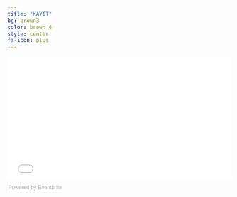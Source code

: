 ```yaml
---
title: "KAYIT"
bg: brown3
color: brown 4
style: center
fa-icon: plus
---
```

<div style="width:100%; text-align:left;"><iframe src="//eventbrite.com/tickets-external?eid=28817159901&ref=etckt" frameborder="0" height="275" width="100%" vspace="0" hspace="0" marginheight="5" marginwidth="5" scrolling="auto" allowtransparency="true"></iframe><div style="font-family:Helvetica, Arial; font-size:12px; padding:10px 0 5px; margin:2px; width:100%; text-align:left;" ><a class="powered-by-eb" style="color: #ADB0B6; text-decoration: none;" target="_blank" href="http://www.eventbrite.com/">Powered by Eventbrite</a></div></div>

